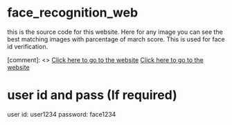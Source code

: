 # face_recognition_web

this is the source code for this website. Here for any image you can see the best matching images with parcentage of march score. This is used for face id verification.

[comment]: <> [Click here to go to the website](http://facialrecognition.revesoft.com/)
[Click here to go to the website](https://facerecognition.pioneeralpha.com/])

# user id and pass (If required)
user id:  user1234
password: face1234
